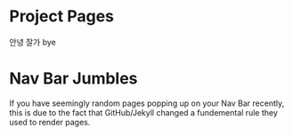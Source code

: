 # Project Pages


안녕 잘가 bye
# Nav Bar Jumbles

If you have seemingly random pages popping up on your Nav Bar recently, this is due to the fact that GitHub/Jekyll changed a fundemental rule they used to render pages.
